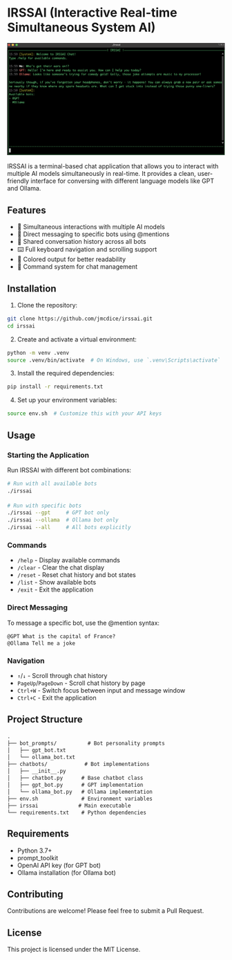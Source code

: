 # IRSSAI (Interactive Real-time Simultaneous System AI)

![IRSSAI Screenshot](images/irssai.png)

IRSSAI is a terminal-based chat application that allows you to interact with multiple AI models simultaneously in real-time. It provides a clean, user-friendly interface for conversing with different language models like GPT and Ollama.

## Features

- 💬 Simultaneous interactions with multiple AI models
- 🎯 Direct messaging to specific bots using @mentions
- 📜 Shared conversation history across all bots
- ⌨️ Full keyboard navigation and scrolling support
- 🎨 Colored output for better readability
- 🔄 Command system for chat management

## Installation

1. Clone the repository:
```bash
git clone https://github.com/jmcdice/irssai.git
cd irssai
```

2. Create and activate a virtual environment:
```bash
python -m venv .venv
source .venv/bin/activate  # On Windows, use `.venv\Scripts\activate`
```

3. Install the required dependencies:
```bash
pip install -r requirements.txt
```

4. Set up your environment variables:
```bash
source env.sh  # Customize this with your API keys
```

## Usage

### Starting the Application

Run IRSSAI with different bot combinations:

```bash
# Run with all available bots
./irssai

# Run with specific bots
./irssai --gpt     # GPT bot only
./irssai --ollama  # Ollama bot only
./irssai --all     # All bots explicitly
```

### Commands

- `/help` - Display available commands
- `/clear` - Clear the chat display
- `/reset` - Reset chat history and bot states
- `/list` - Show available bots
- `/exit` - Exit the application

### Direct Messaging

To message a specific bot, use the @mention syntax:
```
@GPT What is the capital of France?
@Ollama Tell me a joke
```

### Navigation

- `↑`/`↓` - Scroll through chat history
- `PageUp`/`PageDown` - Scroll chat history by page
- `Ctrl+W` - Switch focus between input and message window
- `Ctrl+C` - Exit the application

## Project Structure

```
.
├── bot_prompts/          # Bot personality prompts
│   ├── gpt_bot.txt
│   └── ollama_bot.txt
├── chatbots/            # Bot implementations
│   ├── __init__.py
│   ├── chatbot.py      # Base chatbot class
│   ├── gpt_bot.py      # GPT implementation
│   └── ollama_bot.py   # Ollama implementation
├── env.sh              # Environment variables
├── irssai             # Main executable
└── requirements.txt    # Python dependencies
```

## Requirements

- Python 3.7+
- prompt_toolkit
- OpenAI API key (for GPT bot)
- Ollama installation (for Ollama bot)

## Contributing

Contributions are welcome! Please feel free to submit a Pull Request.

## License

This project is licensed under the MIT License. 
